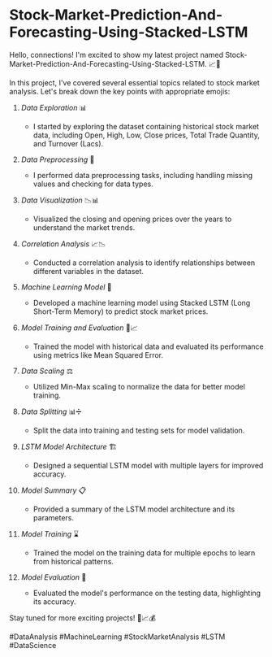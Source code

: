# Stock-Market-Prediction-And-Forecasting-Using-Stacked-LSTM

Hello, connections! I'm excited to show my latest project named Stock-Market-Prediction-And-Forecasting-Using-Stacked-LSTM. 📈💼

In this project, I've covered several essential topics related to stock market analysis. Let's break down the key points with appropriate emojis:

1. *Data Exploration* 📊
   - I started by exploring the dataset containing historical stock market data, including Open, High, Low, Close prices, Total Trade Quantity, and Turnover (Lacs).

2. *Data Preprocessing* 🧹
   - I performed data preprocessing tasks, including handling missing values and checking for data types.

3. *Data Visualization* 📉📊
   - Visualized the closing and opening prices over the years to understand the market trends.

4. *Correlation Analysis* 📈📉
   - Conducted a correlation analysis to identify relationships between different variables in the dataset.

5. *Machine Learning Model* 🤖
   - Developed a machine learning model using Stacked LSTM (Long Short-Term Memory) to predict stock market prices.

6. *Model Training and Evaluation* 🧠📈
   - Trained the model with historical data and evaluated its performance using metrics like Mean Squared Error.

7. *Data Scaling* ⚖️
   - Utilized Min-Max scaling to normalize the data for better model training.

8. *Data Splitting* 📊➗
   - Split the data into training and testing sets for model validation.

9. *LSTM Model Architecture* 🏗️
   - Designed a sequential LSTM model with multiple layers for improved accuracy.

10. *Model Summary* 📋
    - Provided a summary of the LSTM model architecture and its parameters.

11. *Model Training* ⌛
    - Trained the model on the training data for multiple epochs to learn from historical patterns.

12. *Model Evaluation* 🧾
    - Evaluated the model's performance on the testing data, highlighting its accuracy.

Stay tuned for more exciting projects! 🚀📈💰

#DataAnalysis #MachineLearning #StockMarketAnalysis #LSTM #DataScience
